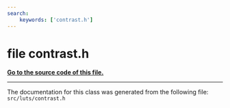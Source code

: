 ```yaml
---
search:
    keywords: ['contrast.h']
---
```


# file contrast.h

**[Go to the source code of this file.](contrast_8h_source.md)**


----------------------------------------
The documentation for this class was generated from the following file: `src/luts/contrast.h`
